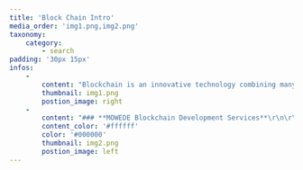 ```yaml
---
title: 'Block Chain Intro'
media_order: 'img1.png,img2.png'
taxonomy:
    category:
        - search
padding: '30px 15px'
infos:
    -
        content: "Blockchain is an innovative technology combining many complex algorithms, protocols and architectures. Adopting Blockchain can be challenging for even the largest hi-tech companies. Organizations that make use of Blockchain technology either by themselves or by using consultants without the required experience often hit trapdoors such as stability, scalability and maintainability very soon after implementation. As a result, most cannot keep up with the competition on leveraging Blockchain for their business or even miss one of the most important innovations in modern computer science.\r\n\r\nWith a passionate development team equipped with strong backgrounds and expertise in Blockchain and related technologies, MOWEDE is one of the few trail-blazing East-Asia firms that specialize in Blockchain development. We work with you to build up Blockchain into your business competitive edge by effectively promoting all the advantages of this technology.\r\n"
        thumbnail: img1.png
        postion_image: right
    -
        content: "### **MOWEDE Blockchain Development Services**\r\n\r\nOur Blockchain development services cover the following:\r\n\r\n* Blockchain development strategy consulting.\r\n* Blockchain vendors and frameworks evaluation and selection.\r\n* Decentralized application development and quality assuring using leading tools and frameworks such as Truffle, MetaMask, MEW, Solidity and sophisticated chain-codes.\r\n* Blockchain for business configuration and development using all major platforms: Hyperledger Fabric, Corda, and Openchain.\r\n* Crypto currency wallet integration for e-commerce.\r\n\r\n"
        content_color: '#ffffff'
        color: '#000000'
        thumbnail: img2.png
        postion_image: left
---
```


